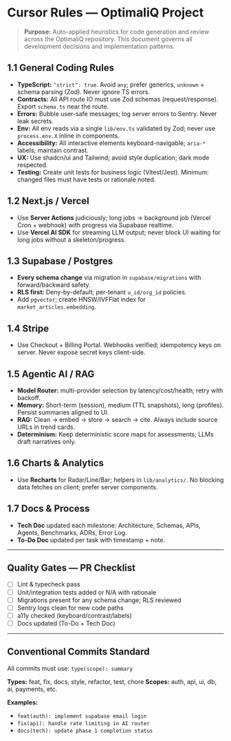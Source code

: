 # **Cursor Rules** — OptimaliQ Project

> **Purpose:** Auto-applied heuristics for code generation and review across the OptimaliQ repository. This document governs all development decisions and implementation patterns.

## 1.1 General Coding Rules

* **TypeScript:** `"strict": true`. Avoid `any`; prefer generics, `unknown` + schema parsing (Zod). Never ignore TS errors.
* **Contracts:** All API route IO must use Zod schemas (request/response). Export `schema.ts` near the route.
* **Errors:** Bubble user-safe messages; log server errors to Sentry. Never leak secrets.
* **Env:** All env reads via a single `lib/env.ts` validated by Zod; never use `process.env.X` inline in components.
* **Accessibility:** All interactive elements keyboard-navigable; `aria-*` labels; maintain contrast.
* **UX:** Use shadcn/ui and Tailwind; avoid style duplication; dark mode respected.
* **Testing:** Create unit tests for business logic (Vitest/Jest). Minimum: changed files must have tests or rationale noted.

## 1.2 Next.js / Vercel

* Use **Server Actions** judiciously; long jobs → background job (Vercel Cron + webhook) with progress via Supabase realtime.
* Use **Vercel AI SDK** for streaming LLM output; never block UI waiting for long jobs without a skeleton/progress.

## 1.3 Supabase / Postgres

* **Every schema change** via migration in `supabase/migrations` with forward/backward safety.
* **RLS first:** Deny-by-default; per-tenant `u_id/org_id` policies.
* Add `pgvector`; create HNSW/IVFFlat index for `market_articles.embedding`.

## 1.4 Stripe

* Use Checkout + Billing Portal. Webhooks verified; idempotency keys on server. Never expose secret keys client-side.

## 1.5 Agentic AI / RAG

* **Model Router:** multi-provider selection by latency/cost/health; retry with backoff.
* **Memory:** Short-term (session), medium (TTL snapshots), long (profiles). Persist summaries aligned to UI.
* **RAG:** Clean → embed → store → search → cite. Always include source URLs in trend cards.
* **Determinism:** Keep deterministic score maps for assessments; LLMs draft narratives only.

## 1.6 Charts & Analytics

* Use **Recharts** for Radar/Line/Bar; helpers in `lib/analytics/`. No blocking data fetches on client; prefer server components.

## 1.7 Docs & Process

* **Tech Doc** updated each milestone: Architecture, Schemas, APIs, Agents, Benchmarks, ADRs, Error Log.
* **To-Do Doc** updated per task with timestamp + note.

---

## Quality Gates — PR Checklist

* [ ] Lint & typecheck pass
* [ ] Unit/integration tests added or N/A with rationale
* [ ] Migrations present for any schema change; RLS reviewed
* [ ] Sentry logs clean for new code paths
* [ ] a11y checked (keyboard/contrast/labels)
* [ ] Docs updated (To-Do + Tech Doc)

---

## Conventional Commits Standard

All commits must use: `type(scope): summary`

**Types:** feat, fix, docs, style, refactor, test, chore
**Scopes:** auth, api, ui, db, ai, payments, etc.

**Examples:**
- `feat(auth): implement supabase email login`
- `fix(api): handle rate limiting in AI router`
- `docs(tech): update phase 1 completion status`
